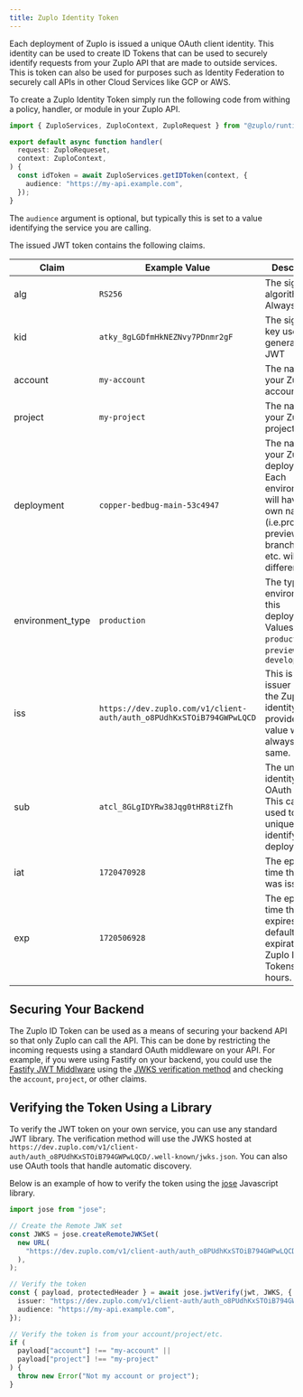 ```yaml
---
title: Zuplo Identity Token
---
```


Each deployment of Zuplo is issued a unique OAuth client identity. This identity
can be used to create ID Tokens that can be used to securely identify requests
from your Zuplo API that are made to outside services. This is token can also be
used for purposes such as Identity Federation to securely call APIs in other
Cloud Services like GCP or AWS.

To create a Zuplo Identity Token simply run the following code from withing a
policy, handler, or module in your Zuplo API.

```ts
import { ZuploServices, ZuploContext, ZuploRequest } from "@zuplo/runtime";

export default async function handler(
  request: ZuploRequeset,
  context: ZuploContext,
) {
  const idToken = await ZuploServices.getIDToken(context, {
    audience: "https://my-api.example.com",
  });
}
```

The `audience` argument is optional, but typically this is set to a value
identifying the service you are calling.

The issued JWT token contains the following claims.

| Claim            | Example Value                                                        | Description                                                                                                                                      |
| ---------------- | -------------------------------------------------------------------- | ------------------------------------------------------------------------------------------------------------------------------------------------ |
| alg              | `RS256`                                                              | The signing algorithm. Always `RS256`                                                                                                            |
| kid              | `atky_8gLGDfmHkNEZNvy7PDnmr2gF`                                      | The signing key used to generate the JWT                                                                                                         |
| account          | `my-account`                                                         | The name of your Zuplo account                                                                                                                   |
| project          | `my-project`                                                         | The name of your Zuplo project                                                                                                                   |
| deployment       | `copper-bedbug-main-53c4947`                                         | The name of your Zuplo deployment. Each environment will have its own name (i.e.production, preview branch `test`, etc. will all be different.). |
| environment_type | `production`                                                         | The type of environment this deployment is. Values can be `production`, `preview`, or `development`                                              |
| iss              | `https://dev.zuplo.com/v1/client-auth/auth_o8PUdhKxSTOiB794GWPwLQCD` | This is the issuer URL of the Zuplo identity provider. This value will always be the same.                                                       |
| sub              | `atcl_8GLgIDYRw38Jqg0tHR8tiZfh`                                      | The unique identity of the OAuth Client. This can be used to uniquely identify your deployment.                                                  |
| iat              | `1720470928`                                                         | The epoch time the token was issued.                                                                                                             |
| exp              | `1720506928`                                                         | The epoch time the token expires. The default expiration for Zuplo Identity Tokens is 10 hours.                                                  |

## Securing Your Backend

The Zuplo ID Token can be used as a means of securing your backend API so that
only Zuplo can call the API. This can be done by restricting the incoming
requests using a standard OAuth middleware on your API. For example, if you were
using Fastify on your backend, you could use the
[Fastify JWT Middlware](https://github.com/fastify/fastify-jwt) using the
[JWKS verification method](https://github.com/fastify/fastify-jwt?tab=readme-ov-file#verifying-with-jwks)
and checking the `account`, `project`, or other claims.

## Verifying the Token Using a Library

To verify the JWT token on your own service, you can use any standard JWT
library. The verification method will use the JWKS hosted at
`https://dev.zuplo.com/v1/client-auth/auth_o8PUdhKxSTOiB794GWPwLQCD/.well-known/jwks.json`.
You can also use OAuth tools that handle automatic discovery.

Below is an example of how to verify the token using the
[jose](https://www.npmjs.com/package/jose) Javascript library.

```ts
import jose from "jose";

// Create the Remote JWK set
const JWKS = jose.createRemoteJWKSet(
  new URL(
    "https://dev.zuplo.com/v1/client-auth/auth_o8PUdhKxSTOiB794GWPwLQCD/.well-known/jwks.json",
  ),
);

// Verify the token
const { payload, protectedHeader } = await jose.jwtVerify(jwt, JWKS, {
  issuer: "https://dev.zuplo.com/v1/client-auth/auth_o8PUdhKxSTOiB794GWPwLQCD",
  audience: "https://my-api.example.com",
});

// Verify the token is from your account/project/etc.
if (
  payload["account"] !== "my-account" ||
  payload["project"] !== "my-project"
) {
  throw new Error("Not my account or project");
}
```
